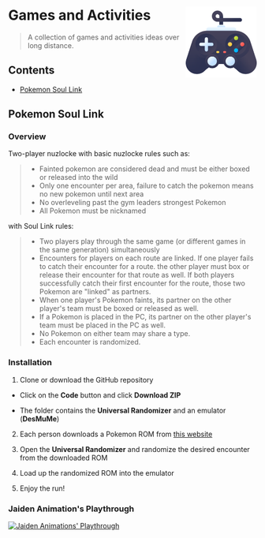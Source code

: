
# Games and Activities <img src="console.png" align="right" width="144"/>

> A collection of games and activities ideas over long distance.

## Contents

- [Pokemon Soul Link](#soul-link)

## Pokemon Soul Link

### Overview

Two-player nuzlocke with basic nuzlocke rules such as:

> - Fainted pokemon are considered dead and must be either boxed or released into the wild
> - Only one encounter per area, failure to catch the pokemon means no new pokemon until next area
> - No overleveling past the gym leaders strongest Pokemon
> - All Pokemon must be nicknamed

with Soul Link rules:

> - Two players play through the same game (or different games in the same generation) simultaneously
> - Encounters for players on each route are linked. If one player fails to catch their encounter for a route.
the other player must box or release their encounter for that route as well. If both players successfully catch their
first encounter for the route, those two Pokemon are "linked" as partners.
> - When one player's Pokemon faints, its partner on the other player's team must be boxed or released as well.
> - If a Pokemon is placed in the PC, its partner on the other player's team must be placed in the PC as well.
> - No Pokemon on either team may share a type.
> - Each encounter is randomized.


### Installation

1. Clone or download the GitHub repository

  - Click on the **Code** button and click **Download ZIP**
  
  - The folder contains the **Universal Randomizer** and an emulator (**DesMuMe**)

2. Each person downloads a Pokemon ROM from [this website](https://r-roms.github.io/megathread/popular/#pokemon)

3. Open the **Universal Randomizer** and randomize the desired encounter from the downloaded ROM 

4. Load up the randomized ROM into the emulator

5. Enjoy the run!


### Jaiden Animation's Playthrough

[![Jaiden Animations' Playthrough](https://img.youtube.com/vi/HePvLYiZVko/maxresdefault.jpg)](https://www.youtube.com/watch?v=HePvLYiZVko)
